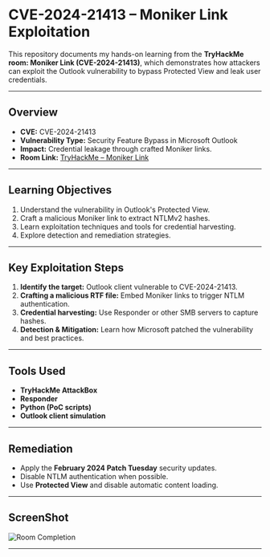 # CVE-2024-21413 – Moniker Link Exploitation

This repository documents my hands-on learning from the **TryHackMe room: Moniker Link (CVE-2024-21413)**, which demonstrates how attackers can exploit the Outlook vulnerability to bypass Protected View and leak user credentials.

---

## **Overview**
- **CVE:** CVE-2024-21413  
- **Vulnerability Type:** Security Feature Bypass in Microsoft Outlook  
- **Impact:** Credential leakage through crafted Moniker links.  
- **Room Link:** [TryHackMe – Moniker Link](https://tryhackme.com/room/monikerlinkcve202421413)

---

## **Learning Objectives**
1. Understand the vulnerability in Outlook's Protected View.
2. Craft a malicious Moniker link to extract NTLMv2 hashes.
3. Learn exploitation techniques and tools for credential harvesting.
4. Explore detection and remediation strategies.

---

## **Key Exploitation Steps**
1. **Identify the target:** Outlook client vulnerable to CVE-2024-21413.
2. **Crafting a malicious RTF file:** Embed Moniker links to trigger NTLM authentication.
3. **Credential harvesting:** Use Responder or other SMB servers to capture hashes.
4. **Detection & Mitigation:** Learn how Microsoft patched the vulnerability and best practices.

---

## **Tools Used**
- **TryHackMe AttackBox**
- **Responder**
- **Python (PoC scripts)**
- **Outlook client simulation**

---

## **Remediation**
- Apply the **February 2024 Patch Tuesday** security updates.
- Disable NTLM authentication when possible.
- Use **Protected View** and disable automatic content loading.

---

## **ScreenShot**
![Room Completion]()

---
